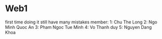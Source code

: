 # Web1
first time doing it still have many mistakes
member:
1: Chu The Long
2: Ngo Minh Quoc An
3: Pham Ngoc Tue Minh
4: Vo Thanh duy
5: Nguyen Dang Khoa
